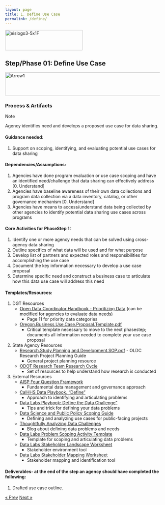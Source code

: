 ```yaml
---
layout: page
title: 1. Define Use Case
permalink: /define/
---
```

<img width="252" height="66" alt="eislogo3-5x1F" src="https://github.com/user-attachments/assets/d6f65686-1ad7-4f8a-a61c-e03c94dda754" />

## Step/Phase 01: Define Use Case

<img width="930" height="75" alt="Arrow1" src="https://github.com/user-attachments/assets/0e162e3f-fe67-4025-b43c-0faa16a8e3a3" />

### Process & Artifacts
> [!NOTE]
> Agency identifies need and develops a proposed use case for data sharing.

#### Guidance needed:  

1. Support on scoping, identifying, and evaluating potential use cases for data sharing 

#### Dependencies/Assumptions: 

1. Agencies have done program evaluation or use case scoping and have an identified need/challenge that data sharing can effectively address [0. Understand] 
2. Agencies have baseline awareness of their own data collections and program data collection via a data inventory, catalog, or other governance mechanism [0. Understand] 
3. Agencies have means to access/understand data being collected by other agencies to identify potential data sharing use cases across programs  

#### Core Activities for PhaseStep 1: 

1. Identify one or more agency needs that can be solved using cross-agency data sharing
2. Outline specifics of what data will be used and for what purpose
3. Develop list of partners and expected roles and responsibilities for accomplishing the use case
4. Document the key information necessary to develop a use case proposal
5. Determine specific need and construct a business case to articulate how this data use case will address this need 

#### Templates/Resources: 

1. DGT Resources 
     - <a href="https://data.oregon.gov/Administrative/Agency-Data-Coordinator-s-Handbook/p6rj-4fdp/about_data">Open Data Coordinator Handbook - Prioritizing Data</a> (can be modified for agencies to evaluate data needs) 
        - Page 11 for priority data categories 
     - [Oregon.Business.Use.Case.Proposal.Template.pdf](https://github.com/user-attachments/files/22222255/Oregon.Business.Use.Case.Proposal.Template.pdf)
        - Critical template necessary to move to the next phasestep; documents all information needed to complete your use case proposal 
2. State Agency Resources
     - [Research.Study.Planning.and.Development.SOP.pdf](https://github.com/user-attachments/files/22222241/Research.Study.Planning.and.Development.SOP.pdf) - OLDC Research Project Planning Guide
        - General project planning resource 
     - <a href= "https://www.oregon.gov/odot/programs/pages/research.aspx">ODOT Research Team Research Cycle</a>
        - Set of resources to help understand how research is conducted 
4. External Resources 
     - <a href="https://aisp.upenn.edu/resource-article/four-questions-to-guide-decision-making-for-data-sharing-and-integration/">AISP Four Question Framework</a> 
        - Fundamental data management and governance approach 
     - <a href="https://chhsdata.github.io/dataplaybook/define/">CalHHS Data Playbook, “Define” </a> 
        - Approach to identifying and articulating problems 
     -  <a href="https://sites.google.com/georgetown.edu/data-labs-playbook/define-the-data-challenge?authuser=0">Data Labs Playbook: Define the Data Challenge"</a>
        - Tips and trick for defining your data problems 
     - <a href="http://www.datasciencepublicpolicy.org/our-work/tools-guides/data-science-project-scoping-guide/"> Data Science and Public Policy Scoping Guide</a>
        - Defining and analyzing use cases for public-facing projects 
     - <a href="https://beeckcenter.georgetown.edu/foundations-of-a-successful-data-project-thoughtfully-analyzing-data-challenges/">Thoughtfully Analyzing Data Challenges</a>
        - Blog about defining data problems and needs 
     -  <a href="https://stateoforegon.sharepoint.com/:b:/r/sites/DAS-EIS-DGT/Shared Documents/eMOU Project Planning/Pilot Scoping and Execution/Templates/1 - Define Use Case/Problem Scoping Activity (Template).pdf?csf=1&web=1&e=DP6Jph">Data Labs Problem Scoping Activity Template</a>
        - Template for scoping and articulating data problems 
     - <a href="https://stateoforegon.sharepoint.com/:w:/r/sites/DAS-EIS-DGT/Shared Documents/eMOU Project Planning/Pilot Scoping and Execution/Templates/1 - Define Use Case/Stakeholder Mapping Worksheet.docx?d=w4c40e811bc4f4a23a95bba2fbc7024eb&csf=1&web=1&e=FrPDB9">Data Labs Stakeholder Landscape Worksheet</a>
        - Stakeholder environment tool 
     -  <a href="https://stateoforegon.sharepoint.com/:w:/r/sites/DAS-EIS-DGT/Shared Documents/eMOU Project Planning/Pilot Scoping and Execution/Templates/1 - Define Use Case/Stakeholder Mapping Worksheet.docx?d=w4c40e811bc4f4a23a95bba2fbc7024eb&csf=1&web=1&e=37M7Wq">Data Labs Stakeholder Mapping Worksheet</a>
        - Stakeholder mapping and identification tool 
#### Deliverables- at the end of the step an agency should have completed the following:   
1. Drafted use case outline.


<!-- Pagination -->
<div class="pagination">
  <a class="pagination-item older" href="{{ site.baseurl }}/understand">&laquo; Prev</a>
  <a class="pagination-item newer" href="{{ site.baseurl }}/develop">Next &raquo;</a>
</div>
